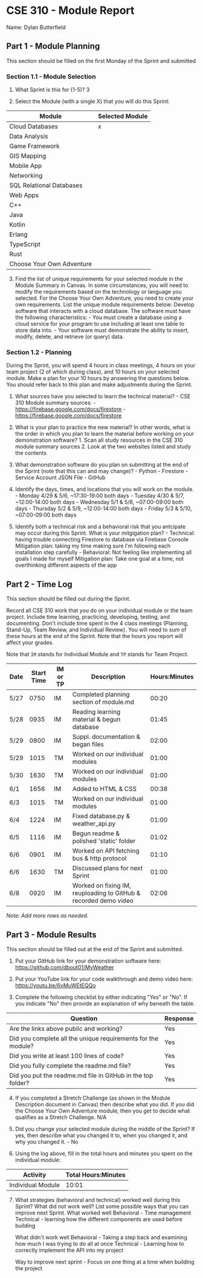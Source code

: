 # CSE 310 - Module Report

Name: Dylan Butterfield

## Part 1 - Module Planning

This section should be filled on the first Monday of the Sprint and submitted

### Section 1.1 - Module Selection

1. What Sprint is this for (1-5)? 3

2. Select the Module (with a single X) that you will do this Sprint:

|Module                   |Selected Module|
|-------------------------|---------------|
|Cloud Databases          |       x       |
|Data Analysis            |               |
|Game Framework           |               |
|GIS Mapping              |               |
|Mobile App               |               |
|Networking               |               |
|SQL Relational Databases |               |
|Web Apps                 |               |
|C++                      |               |
|Java                     |               |
|Kotlin                   |               |
|Erlang                   |               |
|TypeScript               |               |
|Rust                     |               |
|Choose Your Own Adventure|               |

3. Find the list of unique requirements for your selected module in the Module Summary in Canvas.  In some circumstances, you will need to modify the requirements based on the technology or language you selected.  For the Choose Your Own Adventure, you need to create your own requirements.  List the unique module requirements below:
        Develop software that interacts with a cloud database. The software must have the following characteristics:
            - You must create a database using a cloud service for your program to use including at least one table to store data into.
            - Your software must demonstrate the ability to insert, modify, delete, and retrieve (or query) data.


### Section 1.2 - Planning

During the Sprint, you will spend 4 hours in class meetings, 4 hours on your team project (2 of which during class), and 10 hours on your selected module.  Make a plan for your 10 hours by answering the questions below.  You should refer back to this plan and make adjustments during the Sprint.

1. What sources have you selected to learn the technical material?
        - CSE 310 Module summary sources:
            - https://firebase.google.com/docs/firestore
            - https://firebase.google.com/docs/firestore


2. What is your plan to practice the new material?  In other words, what is the order in which you plan to learn the material before working on your demonstration software?
        1. Scan all study resources in the CSE 310 module summary sources
        2. Look at the two websites listed and study the contents

3. What demonstration software do you plan on submitting at the end of the Sprint (note that this can and may change)?
        - Python
        - Firestore
        - Service Account JSON File
        - GitHub

4. Identify the days, times, and locations that you will work on the module.
        - Monday 4/29 & 5/6, ~17:30-19:00 both days
        - Tuesday 4/30 & 5/7, ~12:00-14:00 both days
        - Wednesday 5/1 & 5/8, ~07:00-09:00 both days
        - Thursday 5/2 & 5/9, ~12:00-14:00 both days
        - Friday 5/3 & 5/10, ~07:00-09:00 both days

5. Identify both a technical risk and a behavioral risk that you antcipate may occur during this Sprint.  What is your mitgigation plan?
        - Technical: having trouble connecting Firestore to database via Firebase Console
            Mitigation plan: taking my time making sure I'm following each installation step carefully
        - Behavioral: Not feeling like implementing all goals I made for myself
            Mitigation plan: Take one goal at a time, not overthinking different aspects of the app


## Part 2 - Time Log

This section should be filled out during the Sprint. 

Record all CSE 310 work that you do on your individual module or the team project.  Include time learning, practicing, developing, testing, and documenting.  Don't include time spent in the 4 class meetings (Planning, Stand-Up, Team Review, and Individual Review).  You will need to sum of these hours at the end of the Sprint. Note that the hours you report will affect your grades.

Note that `IM` stands for Individual Module and `TP` stands for Team Project.  

|Date      |Start Time|IM or TP|Description                                 |Hours:Minutes|
|----------|----------|--------|--------------------------------------------|-------------|
|5/27      |0750      |IM      |Completed planning section of module.md     |00:20        |
|5/28      |0935      |IM      |Reading learning material & begun database  |01:45        |
|5/29      |0800      |IM      |Suppl. documentation & began files          |02:00        |
|5/29      |1015      |TM      |Worked on our individual modules            |01:00        |
|5/30      |1630      |TM      |Worked on our individual modules            |01:00        |
|6/1       |1656      |IM      |Added to HTML & CSS                         |00:38        |
|6/3       |1015      |TM      |Worked on our individual modules            |01:00        |
|6/4       |1224      |IM      |Fixed database.py & weather_api.py          |01:00        |
|6/5       |1116      |IM      |Begun readme & polished 'static' folder     |01:02        |
|6/6       |0901      |IM      |Worked on API fetching bus & http protocol  |01:10        |
|6/6       |1630      |TM      |Discussed plans for next Sprint             |01:00        |
|6/8       |0920      |IM      |Worked on fixing IM, reuploading to GitHub & recorded demo video |02:06      |

_Note: Add more rows as needed._


## Part 3 - Module Results

This section should be filled out at the end of the Sprint and submitted.

1. Put your GitHub link for your demonstration software here: https://github.com/dbout01/MyWeather

2. Put your YouTube link for your code walkthrough and demo video here: https://youtu.be/6vMuWEtEQQo

3. Complete the following checklist by either indicating "Yes" or "No". If you indicate "No" then provide an explanation of why beneath the table.

|Question                                                    |Response|
|------------------------------------------------------------|--------|
|Are the links above public and working?                     |   Yes  |
|Did you complete all the unique requirements for the module?|   Yes  |
|Did you write at least 100 lines of code?                   |   Yes  |
|Did you fully complete the readme.md file?                  |   Yes  |
|Did you put the readme.md file in GitHub in the top folder? |   Yes  |

4. If you completed a Stretch Challenge (as shown in the Module Description document in Canvas) then describe what you did.  If you did the Choose Your Own Adventure module, then you get to decide what qualifies as a Stretch Challenge.
        N/A

5. Did you change your selected module during the middle of the Sprint?  If yes, then describe what you changed it to, when you changed it, and why you changed it.
        - No

6. Using the log above, fill in the total hours and minutes you spent on the individual module:

|Activity         |Total Hours:Minutes|
|-----------------|-------------------|
|Individual Module|      10:01        |

7. What strategies (behavioral and technical) worked well during this Sprint?  What did not work well?  List some possible ways that you can improve next Sprint.
   What worked well
        Behavioral
        - Time management
        Technical
        - learning how the different components are used before building

    What didn't work well
        Behavioral
        - Taking a step back and examining how much I was trying to do all at once
        Technical
        - Learning how to correctly implement the API into my project

    Way to improve next sprint
        - Focus on one thing at a time when building the project